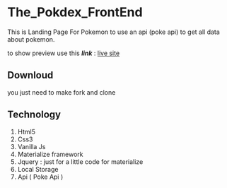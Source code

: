 # The_Pokdex_FrontEnd
This is Landing Page For Pokemon to use an api (poke api) to get all data about pokemon.


to show preview use this __*link*__ :
<a href="https://noorasmar.github.io/The_Pokedex_FrontEnd/Index.html" target="_blank">live site</a>

## Downloud
you just need to make fork and clone 

## Technology
<ol>
  <li>Html5</li>
  <li>Css3</li>
  <li>Vanilla Js</li>
  <li>Materialize framework</li>
  <li>Jquery : just for a little code for materialize</li>
  <li>Local Storage</li>
  <li>Api ( Poke Api )</li>
</ol>

